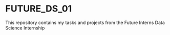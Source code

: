 # FUTURE_DS_01
This repository contains my tasks and projects from the Future Interns Data Science Internship
